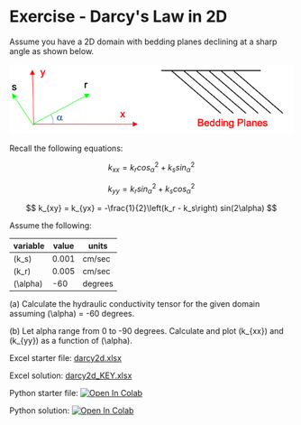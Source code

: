 # Exercise - Darcy's Law in 2D

Assume you have a 2D domain with bedding planes declining at a sharp angle as shown below. 

![darcy_2d.png](darcy_2d.png)

Recall the following equations:

$$
k_{xx} = k_r cos_{\alpha}^2 + k_s sin_{\alpha}^2
$$

$$
k_{yy} = k_r sin_{\alpha}^2 + k_s cos_{\alpha}^2
$$

$$
k_{xy} = k_{yx} = -\frac{1}{2}\left(k_r - k_s\right) sin(2\alpha)
$$

Assume the following:

| variable | value | units |
|----------|-------|-------|
| \(k_s\)  | 0.001 | cm/sec|
| \(k_r\)  | 0.005 | cm/sec|
| \(\alpha\) | -60 | degrees|

(a) Calculate the hydraulic conductivity tensor for the given domain assuming \(\alpha\) = -60 degrees.

(b) Let alpha range from 0 to -90 degrees. Calculate and plot \(k_{xx}\) and \(k_{yy}\) as a function of \(\alpha\).

Excel starter file: [darcy2d.xlsx](darcy2d.xlsx)

Excel solution: [darcy2d_KEY.xlsx](darcy2d_KEY.xlsx)

Python starter file: <a href="https://colab.research.google.com/github/njones61/ce544/blob/main/docs/unit1/04_darcy/darcy_2d.ipynb" target="_blank"><img src="https://colab.research.google.com/assets/colab-badge.svg" alt="Open In Colab"/></a>

Python solution: <a href="https://colab.research.google.com/github/njones61/ce544/blob/main/docs/unit1/04_darcy/darcy_2d_KEY.ipynb" target="_blank"><img src="https://colab.research.google.com/assets/colab-badge.svg" alt="Open In Colab"/></a>